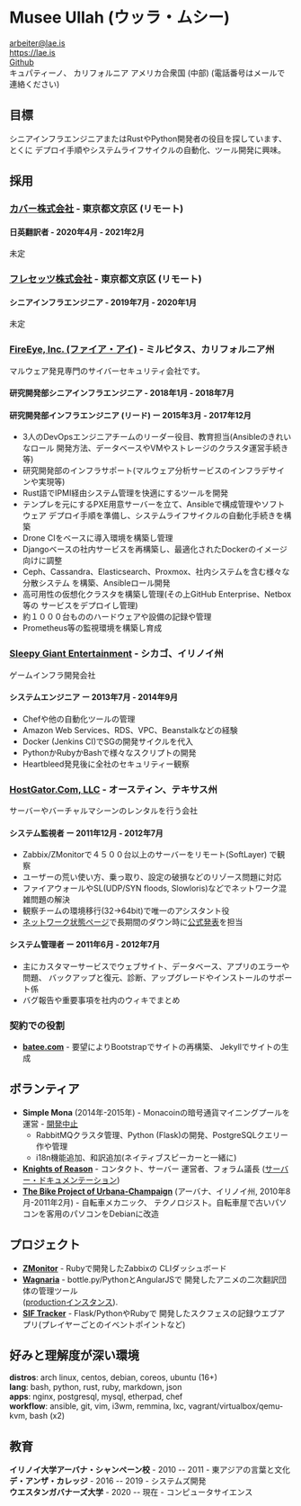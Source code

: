 # Musee Ullah (ウッラ・ムシー)

<arbeiter@lae.is>  
<https://lae.is>  
[Github](https://www.github.com/lae)  
キュパティーノ、 カリフォルニア
アメリカ合衆国 (中部)
(電話番号はメールで連絡ください)

## 目標

シニアインフラエンジニアまたはRustやPython開発者の役目を探しています、とくに
デプロイ手順やシステムライフサイクルの自動化、ツール開発に興味。

## 採用

### [カバー株式会社](https://cover-corp.com/) - 東京都文京区 (リモート)

#### 日英翻訳者 - 2020年4月 - 2021年2月

未定

### [フレセッツ株式会社](https://fressets.com/) - 東京都文京区 (リモート)

#### シニアインフラエンジニア - 2019年7月 - 2020年1月

未定

### [FireEye, Inc. (ファイア・アイ)](https://fireeye.jp) - ミルピタス、カリフォルニア州

マルウェア発見専門のサイバーセキュリティ会社です。

#### 研究開発部シニアインフラエンジニア - 2018年1月 - 2018年7月
#### 研究開発部インフラエンジニア (リード) ー 2015年3月 - 2017年12月

- 3人のDevOpsエンジニアチームのリーダー役目、教育担当(Ansibleのきれいなロール
  開発方法、データベースやVMやストレージのクラスタ運営手続き等)
- 研究開発部のインフラサポート(マルウェア分析サービスのインフラデサインや実現等)
- Rust語でIPMI経由システム管理を快適にするツールを開発
- テンプレを元にするPXE用意サーバーを立て、Ansibleで構成管理やソフトウェア
  デプロイ手順を準備し、システムライフサイクルの自動化手続きを構築
- Drone CIをベースに導入環境を構築し管理
- Djangoベースの社内サービスを再構築し、最適化されたDockerのイメージ向けに調整
- Ceph、Cassandra、Elasticsearch、Proxmox、社内システムを含む様々な分散システム
  を構築、Ansibleロール開発
- 高可用性の仮想化クラスタを構築し管理(その上GitHub Enterprise、Netbox等の
  サービスをデプロイし管理)
- 約１０００台もののハードウェアや設備の記録や管理
- Prometheus等の監視環境を構築し育成

### [Sleepy Giant Entertainment](http://sleepygiant.com) - シカゴ、イリノイ州

ゲームインフラ開発会社

#### システムエンジニア ー 2013年7月 - 2014年9月

- Chefや他の自動化ツールの管理
- Amazon Web Services、RDS、VPC、Beanstalkなどの経験
- Docker (Jenkins CI)でSGの開発サイクルを代入
- PythonかRubyかBashで様々なスクリプトの開発
- Heartbleed発見後に全社のセキュリティー観察

### [HostGator.Com, LLC](http://hostgator.com) - オースティン、テキサス州

サーバーやバーチャルマシーンのレンタルを行う会社

#### システム監視者 ー 2011年12月 - 2012年7月

- Zabbix/ZMonitorで４５００台以上のサーバーをリモート(SoftLayer) で観察
- ユーザーの荒い使い方、乗っ取り、設定の破損などのリゾース問題に対応
- ファイアウォールやSL(UDP/SYN floods, Slowloris)などでネットワーク混雑問題の解決
- 観察チームの環境移行(32->64bit)で唯一のアシスタント役
- [ネットワーク状態ページ][hgforum]で長期間のダウン時に[公式発表][hgposts]を担当

#### システム管理者 ー 2011年6月 - 2012年7月

- 主にカスタマーサービスでウェブサイト、データベース、アプリのエラーや問題、
  バックアップと復元、診断、アップグレードやインストールのサポート係
- バグ報告や重要事項を社内のウィキでまとめ

### 契約での役割

* [**batee.com**](http://batee.com) - 要望によりBootstrapでサイトの再構築、
  Jekyllでサイトの生成

##  ボランティア 

* **Simple Mona** (2014年-2015年) - Monacoinの暗号通貨マイニングプールを
  運営 - [開発中止](https://github.com/lae/simplemona)  
  - RabbitMQクラスタ管理、Python (Flask)の開発、PostgreSQLクエリー作や管理  
  - i18n機能追加、和訳追加(ネイティブスピーカーと一緒に)  
* [**Knights of Reason**](http://knightsofreason.net) - コンタクト、サーバー
  運営者、フォラム議長
  ([サーバー・ドキュメンテーション](https://wiki.milkteafuzz.com))  
* [**The Bike Project of Urbana-Champaign**](http://thebikeproject.org)
  (アーバナ、イリノイ州, 2010年8月-2011年2月) - 自転車メカニック、
  テクノロジスト。自転車屋で古いパソコンを客用のパソコンをDebianに改造

## プロジェクト

* [**ZMonitor**](https://github.com/lae/zmonitor) - Rubyで開発したZabbixの
  CLIダッシュボード  
* [**Wagnaria**](https://github.com/lae/wagnaria) - bottle.py/PythonとAngularJSで
  開発したアニメの二次翻訳団体の管理ツール  
  ([productionインスタンス](https://c.milkteafuzz.com/)).  
* [**SIF Tracker**](https://github.com/lae/sift) - Flask/PythonやRubyで
  開発したスクフェスの記録ウエブアプリ(プレイヤーごとのイベントポイントなど)  

## 好みと理解度が深い環境

**distros**: arch linux, centos, debian, coreos, ubuntu (16+)  
**lang**: bash, python, rust, ruby, markdown, json  
**apps**: nginx, postgresql, mysql, etherpad, chef  
**workflow**: ansible, git, vim, i3wm, remmina, lxc, vagrant/virtualbox/qemu-kvm, bash (x2)

## 教育

**イリノイ大学アーバナ・シャンぺーン校** - 2010 -- 2011 - 東アジアの言葉と文化  
**デ・アンザ・カレッジ** - 2016 -- 2019 - システムズ開発  
**ウエスタンガバナーズ大学** - 2020 -- 現在 - コンピュータサイエンス  

[hgforum]: http://forums.hostgator.com/network-status-f14.html
[hgposts]: http://forums.hostgator.com/search.php?do=finduser&u=126179
